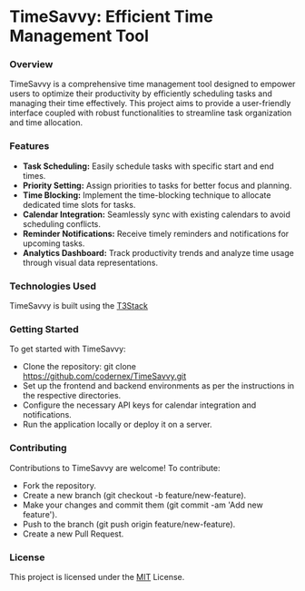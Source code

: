 # TimeSavvy: Efficient Time Management Tool

### Overview

TimeSavvy is a comprehensive time management tool designed to empower users to optimize their productivity by efficiently scheduling tasks and managing their time effectively. This project aims to provide a user-friendly interface coupled with robust functionalities to streamline task organization and time allocation.

### Features

- <b>Task Scheduling:</b> Easily schedule tasks with specific start and end times.
- <b>Priority Setting:</b> Assign priorities to tasks for better focus and planning.
- <b>Time Blocking:</b> Implement the time-blocking technique to allocate dedicated time slots for tasks.
- <b>Calendar Integration:</b> Seamlessly sync with existing calendars to avoid scheduling conflicts.
- <b>Reminder Notifications:</b> Receive timely reminders and notifications for upcoming tasks.
- <b>Analytics Dashboard:</b> Track productivity trends and analyze time usage through visual data representations.

### Technologies Used

TimeSavvy is built using the [T3Stack](https://create.t3.gg/)

### Getting Started

To get started with TimeSavvy:

- Clone the repository: git clone https://github.com/codernex/TimeSavvy.git
- Set up the frontend and backend environments as per the instructions in the respective directories.
- Configure the necessary API keys for calendar integration and notifications.
- Run the application locally or deploy it on a server.

### Contributing

Contributions to TimeSavvy are welcome! To contribute:

- Fork the repository.
- Create a new branch (git checkout -b feature/new-feature).
- Make your changes and commit them (git commit -am 'Add new feature').
- Push to the branch (git push origin feature/new-feature).
- Create a new Pull Request.

### License

This project is licensed under the [MIT](#) License.
